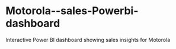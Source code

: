 # Motorola--sales-Powerbi-dashboard
Interactive Power BI dashboard showing sales insights for Motorola
